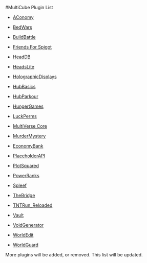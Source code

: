 #MultiCube Plugin List

- [AConomy](https://www.spigotmc.org/resources/aconomy-simple-vault-economy.64569/)<br/>

- [BedWars](https://www.spigotmc.org/resources/screaming-bedwars-1-9-1-16.63714/)<br/>

- [BuildBattle](https://www.spigotmc.org/resources/build-battle-guessthebuild-1-11-1-16.44703/)<br/>

- [Friends For Spigot](https://www.spigotmc.org/resources/friends-for-spigot-mc1-8-x-1-16-x-partysystem-and-gui.12063/)<br/>

- [HeadDB](https://www.spigotmc.org/resources/free-headdb-head-menu.84967/)<br/>

- [HeadsLite](https://www.spigotmc.org/resources/headslite.15346/)<br/>

- [HolographicDisplays](https://dev.bukkit.org/projects/holographic-displays)<br/>

- [HubBasics](https://www.spigotmc.org/resources/hubbasics.2654/)<br/>

- [HubParkour](https://www.spigotmc.org/resources/hubparkour.47713/)<br/>

- [HungerGames](https://www.spigotmc.org/resources/hungergames.65942/)<br/>

- [LuckPerms](https://www.spigotmc.org/resources/luckperms.28140/)<br/>

- [MultiVerse Core](https://dev.bukkit.org/projects/multiverse-core)<br/>

- [MurderMystery](https://www.spigotmc.org/resources/murder-mystery-1-11-1-16.66614/)<br/>

- [EconomyBank](https://www.spigotmc.org/resources/economy-bank.7674/)<br/>

- [PlaceholderAPI](https://www.spigotmc.org/resources/placeholderapi.6245/)<br/>

- [PlotSquared](https://www.spigotmc.org/resources/plotsquared-v5.77506/)<br/>

- [PowerRanks](https://dev.bukkit.org/projects/powerranks)<br/>

- [Spleef](https://www.spigotmc.org/resources/spleef.61787/)<br/>

- [TheBridge](https://www.spigotmc.org/resources/the-bridge-1-8-1-16-new-2-4.60170/)<br/>

- [TNTRun_Reloaded](https://www.spigotmc.org/resources/tntrun_reloaded-tntrun-for-1-13-1-16.53359/)<br/>

- [Vault](https://dev.bukkit.org/projects/vault)<br/>

- [VoidGenerator](https://www.spigotmc.org/resources/voidgenerator.25391/)<br/>

- [WorldEdit](https://www.curseforge.com/minecraft/mc-mods/worldedit)<br/>

- [WorldGuard](https://dev.bukkit.org/projects/worldguard)<br/>

More plugins will be added, or removed. This list will be updated.<br/>